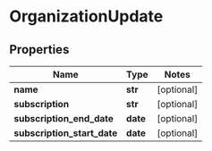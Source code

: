 # OrganizationUpdate

## Properties
Name | Type | Notes
------------ | ------------- | -------------
**name** | **str** | [optional]
**subscription** | **str** | [optional]
**subscription_end_date** | **date** | [optional]
**subscription_start_date** | **date** | [optional]


